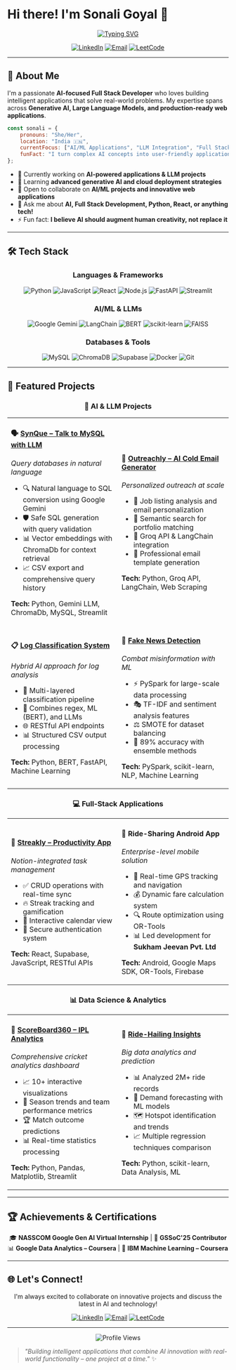 # Hi there! I'm Sonali Goyal 👋

<div align="center">
  
[![Typing SVG](https://readme-typing-svg.herokuapp.com?font=Fira+Code&pause=1000&color=2E86AB&center=true&vCenter=true&width=435&lines=AI-Focused+Full+Stack+Developer;Building+Intelligent+Applications;Generative+AI+%26+LLM+Enthusiast;Problem+Solver+%26+Innovator)](https://git.io/typing-svg)

[![LinkedIn](https://img.shields.io/badge/LinkedIn-Connect-0077B5?style=for-the-badge&logo=linkedin&logoColor=white)](https://linkedin.com/in/sonali-goyal-91ba11248)
[![Email](https://img.shields.io/badge/Email-Contact-D14836?style=for-the-badge&logo=gmail&logoColor=white)](mailto:sonaaliegoyal555@gmail.com)
[![LeetCode](https://img.shields.io/badge/LeetCode-Solve-FFA116?style=for-the-badge&logo=leetcode&logoColor=white)](https://leetcode.com/sonaligoyal177)

</div>

---

## 🚀 About Me

I'm a passionate **AI-focused Full Stack Developer** who loves building intelligent applications that solve real-world problems. My expertise spans across **Generative AI, Large Language Models, and production-ready web applications**.

```javascript
const sonali = {
    pronouns: "She/Her",
    location: "India 🇮🇳",
    currentFocus: ["AI/ML Applications", "LLM Integration", "Full Stack Development"],
    funFact: "I turn complex AI concepts into user-friendly applications ✨"
};
```

- 🔭 Currently working on **AI-powered applications & LLM projects**
- 🌱 Learning **advanced generative AI and cloud deployment strategies**
- 👯 Open to collaborate on **AI/ML projects and innovative web applications**
- 💬 Ask me about **AI, Full Stack Development, Python, React, or anything tech!**
- ⚡ Fun fact: **I believe AI should augment human creativity, not replace it**

---

## 🛠️ Tech Stack

<div align="center">

### Languages & Frameworks
![Python](https://img.shields.io/badge/Python-3776AB?style=for-the-badge&logo=python&logoColor=white)
![JavaScript](https://img.shields.io/badge/JavaScript-F7DF1E?style=for-the-badge&logo=javascript&logoColor=black)
![React](https://img.shields.io/badge/React-20232A?style=for-the-badge&logo=react&logoColor=61DAFB)
![Node.js](https://img.shields.io/badge/Node.js-43853D?style=for-the-badge&logo=node.js&logoColor=white)
![FastAPI](https://img.shields.io/badge/FastAPI-005571?style=for-the-badge&logo=fastapi)
![Streamlit](https://img.shields.io/badge/Streamlit-FF4B4B?style=for-the-badge&logo=streamlit&logoColor=white)

### AI/ML & LLMs
![Google Gemini](https://img.shields.io/badge/Google%20Gemini-8E75B2?style=for-the-badge&logo=google&logoColor=white)
![LangChain](https://img.shields.io/badge/LangChain-121212?style=for-the-badge&logo=langchain&logoColor=white)
![BERT](https://img.shields.io/badge/BERT-FF6F00?style=for-the-badge&logo=tensorflow&logoColor=white)
![scikit-learn](https://img.shields.io/badge/scikit--learn-F7931E?style=for-the-badge&logo=scikit-learn&logoColor=white)
![FAISS](https://img.shields.io/badge/FAISS-0081CB?style=for-the-badge&logo=facebook&logoColor=white)

### Databases & Tools
![MySQL](https://img.shields.io/badge/MySQL-005C84?style=for-the-badge&logo=mysql&logoColor=white)
![ChromaDB](https://img.shields.io/badge/ChromaDB-FF6B6B?style=for-the-badge&logo=database&logoColor=white)
![Supabase](https://img.shields.io/badge/Supabase-3ECF8E?style=for-the-badge&logo=supabase&logoColor=white)
![Docker](https://img.shields.io/badge/Docker-2CA5E0?style=for-the-badge&logo=docker&logoColor=white)
![Git](https://img.shields.io/badge/Git-F05032?style=for-the-badge&logo=git&logoColor=white)

</div>

---

## 🌟 Featured Projects

<div align="center">
  
### 🤖 AI & LLM Projects

</div>

<table>
<tr>
<td width="50%">

#### 🗣️ [SynQue – Talk to MySQL with LLM](https://github.com/sonaligoyal925)
*Query databases in natural language*
- 🔍 Natural language to SQL conversion using Google Gemini
- 🛡️ Safe SQL generation with query validation
- 📊 Vector embeddings with ChromaDb for context retrieval
- 📈 CSV export and comprehensive query history

**Tech:** Python, Gemini LLM, ChromaDb, MySQL, Streamlit

</td>
<td width="50%">

#### 📧 [Outreachly – AI Cold Email Generator](https://github.com/sonaligoyal925)
*Personalized outreach at scale*
- 🎯 Job listing analysis and email personalization
- 🔗 Semantic search for portfolio matching
- 🤖 Groq API & LangChain integration
- 💼 Professional email template generation

**Tech:** Python, Groq API, LangChain, Web Scraping

</td>
</tr>
<tr>
<td width="50%">

#### 📋 [Log Classification System](https://github.com/sonaligoyal925)
*Hybrid AI approach for log analysis*
- 🔄 Multi-layered classification pipeline
- 🧠 Combines regex, ML (BERT), and LLMs
- 🌐 RESTful API endpoints
- 📊 Structured CSV output processing

**Tech:** Python, BERT, FastAPI, Machine Learning

</td>
<td width="50%">

#### 🎯 [Fake News Detection](https://github.com/sonaligoyal925)
*Combat misinformation with ML*
- ⚡ PySpark for large-scale data processing
- 🎭 TF-IDF and sentiment analysis features
- ⚖️ SMOTE for dataset balancing
- 🎯 89% accuracy with ensemble methods

**Tech:** PySpark, scikit-learn, NLP, Machine Learning

</td>
</tr>
</table>

<div align="center">
  
### 💻 Full-Stack Applications

</div>

<table>
<tr>
<td width="50%">

#### 📱 [Streakly – Productivity App](https://github.com/sonaligoyal925)
*Notion-integrated task management*
- ✅ CRUD operations with real-time sync
- 🔥 Streak tracking and gamification
- 📅 Interactive calendar view
- 🔐 Secure authentication system

**Tech:** React, Supabase, JavaScript, RESTful APIs

</td>
<td width="50%">

#### 🚗 Ride-Sharing Android App
*Enterprise-level mobile solution*
- 📍 Real-time GPS tracking and navigation
- 💰 Dynamic fare calculation system
- 🔍 Route optimization using OR-Tools
- 📊 Led development for **Sukham Jeevan Pvt. Ltd**

**Tech:** Android, Google Maps SDK, OR-Tools, Firebase

</td>
</tr>
</table>

<div align="center">
  
### 📊 Data Science & Analytics

</div>

<table>
<tr>
<td width="50%">

#### 🏏 [ScoreBoard360 – IPL Analytics](https://github.com/sonaligoyal925)
*Comprehensive cricket analytics dashboard*
- 📈 10+ interactive visualizations
- 🎯 Season trends and team performance metrics
- 🏆 Match outcome predictions
- 📊 Real-time statistics processing

**Tech:** Python, Pandas, Matplotlib, Streamlit

</td>
<td width="50%">

#### 🚙 [Ride-Hailing Insights](https://github.com/sonaligoyal925)
*Big data analytics and prediction*
- 📊 Analyzed 2M+ ride records
- 🎯 Demand forecasting with ML models
- 🗺️ Hotspot identification and trends
- 📈 Multiple regression techniques comparison

**Tech:** Python, scikit-learn, Data Analysis, ML

</td>
</tr>
</table>

---

## 🏆 Achievements & Certifications

<div align="center">

🎓 **NASSCOM Google Gen AI Virtual Internship** | 🌟 **GSSoC'25 Contributor**  
📊 **Google Data Analytics – Coursera** | 🤖 **IBM Machine Learning – Coursera**

</div>

---

## 🌐 Let's Connect!

<div align="center">

I'm always excited to collaborate on innovative projects and discuss the latest in AI and technology!

[![LinkedIn](https://img.shields.io/badge/LinkedIn-Professional%20Network-0077B5?style=for-the-badge&logo=linkedin&logoColor=white)](https://linkedin.com/in/sonali-goyal-91ba11248)
[![Email](https://img.shields.io/badge/Email-Let's%20Talk-D14836?style=for-the-badge&logo=gmail&logoColor=white)](mailto:sonaaliegoyal555@gmail.com)
[![LeetCode](https://img.shields.io/badge/LeetCode-Coding%20Journey-FFA116?style=for-the-badge&logo=leetcode&logoColor=white)](https://leetcode.com/sonaligoyal177)

---

<img src="https://komarev.com/ghpvc/?username=sonaligoyal925&label=Profile%20Views&color=blueviolet&style=flat-square" alt="Profile Views" />

</div>

> *"Building intelligent applications that combine AI innovation with real-world functionality – one project at a time."* ✨
